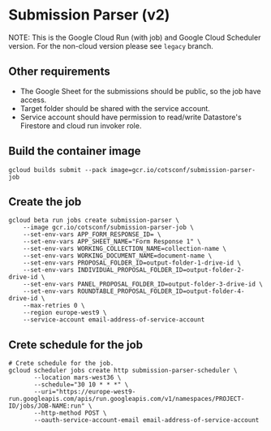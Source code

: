 # Submission Parser (v2)

NOTE: This is the Google Cloud Run (with job) and Google Cloud Scheduler version. For the non-cloud version please see `legacy` branch.

## Other requirements

- The Google Sheet for the submissions should be public, so the job have access.
- Target folder should be shared with the service account.
- Service account should have permission to read/write Datastore's Firestore and cloud run invoker role.

## Build the container image

```console
gcloud builds submit --pack image=gcr.io/cotsconf/submission-parser-job
```

## Create the job

```console
gcloud beta run jobs create submission-parser \
    --image gcr.io/cotsconf/submission-parser-job \
    --set-env-vars APP_FORM_RESPONSE_ID= \
    --set-env-vars APP_SHEET_NAME="Form Response 1" \
    --set-env-vars WORKING_COLLECTION_NAME=collection-name \
    --set-env-vars WORKING_DOCUMENT_NAME=document-name \
    --set-env-vars PROPOSAL_FOLDER_ID=output-folder-1-drive-id \
    --set-env-vars INDIVIDUAL_PROPOSAL_FOLDER_ID=output-folder-2-drive-id \
    --set-env-vars PANEL_PROPOSAL_FOLDER_ID=output-folder-3-drive-id \
    --set-env-vars ROUNDTABLE_PROPOSAL_FOLDER_ID=output-folder-4-drive-id \
    --max-retries 0 \
    --region europe-west9 \
    --service-account email-address-of-service-account
```

## Crete schedule for the job

```console
# Crete schedule for the job.
gcloud scheduler jobs create http submission-parser-scheduler \
       --location mars-west36 \
       --schedule="30 10 * * *" \
       --uri="https://europe-west9-run.googleapis.com/apis/run.googleapis.com/v1/namespaces/PROJECT-ID/jobs/JOB-NAME:run" \
       --http-method POST \
       --oauth-service-account-email email-address-of-service-account
```
